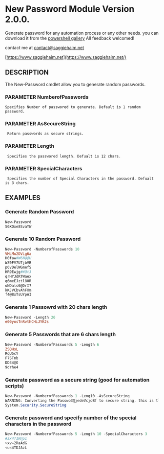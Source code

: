 # New Password Module Version 2.0.0.

Generate password for any automation process or any other needs.
you can download it from the [powershell gallery](https://www.powershellgallery.com/packages/NewPassword/2.0.0)
All feedback welcomed!

contact me at contact@saggiehaim.net

[https://www.saggiehaim.net](https://www.saggiehaim.net/)

## DESCRIPTION

The New-Password cmdlet allow you to generate random passwords.

### PARAMETER NumberofPasswords

    Specifies Number of passwored to generate. Default is 1 random password.

### PARAMETER AsSecureString

     Return passwords as secure strings.

### PARAMETER Length

     Specifies the passwored length. Defualt is 12 chars.

### PARAMETER SpecialCharacters

     Specifies the number of Special Characters in the password. Defualt is 3 chars.
  
## EXAMPLES

### Generate Random Password

```PowerShell
New-Password
S0XOxe8SvaYW
```

### Generate 10 Random Password

```PowerShell
New-Password -NumberofPasswords 10
VMLMu2DVLg6a
H0faw#W6N@@H
WZ0FV7U7jbVB
p6vDelWGmefS
HR9Ewjg#WQt3
qrHYJdRTWaex
q6meEJztl80R
oNDals6@DrI7
kKJVCbvAhFXm
f4@8xTsUYpAI
```

### Generate 1 Passowrd with 20 chars length

```PowerShell
New-Password -Length 20
e00yosTnRvthCHiJYKJs
```

### Generate 5 Passwords that are 6 chars length

```PowerShell
New-Password -NumberofPasswords 5 -Length 6
ZSQHsL
RqU5cY
F7STnb
DD34@O
9drhe4
```

### Generate password as a secure string (good for automation scripts)

```PowerShell
New-Password -NumberofPasswords 1 -Leng10 -AsSecureString
WARNING: Converting the Passwo3@jedeVcjoBf to secure string, this is tlast time you will see it.
System.Security.SecureString
```

### Generate password and specify number of the special characters in the password

```PowerShell
New-Password -NumberofPasswords 5 -Length 10 -SpecialCharacters 3
#zx4?1R@p1
>xv=2RaAdG
<u<4TDJAzL
```
